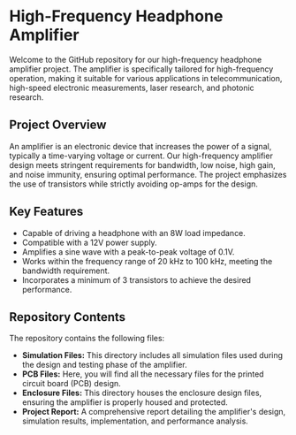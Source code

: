 # High-Frequency Headphone Amplifier

Welcome to the GitHub repository for our high-frequency headphone amplifier project. The amplifier is specifically tailored for high-frequency operation, making it suitable for various applications in telecommunication, high-speed electronic measurements, laser research, and photonic research.

## Project Overview

An amplifier is an electronic device that increases the power of a signal, typically a time-varying voltage or current. Our high-frequency amplifier design meets stringent requirements for bandwidth, low noise, high gain, and noise immunity, ensuring optimal performance. The project emphasizes the use of transistors while strictly avoiding op-amps for the design.

## Key Features

-   Capable of driving a headphone with an 8W load impedance.
-   Compatible with a 12V power supply.
-   Amplifies a sine wave with a peak-to-peak voltage of 0.1V.
-   Works within the frequency range of 20 kHz to 100 kHz, meeting the bandwidth requirement.
-   Incorporates a minimum of 3 transistors to achieve the desired performance.

## Repository Contents

The repository contains the following files:

-   **Simulation Files:** This directory includes all simulation files used during the design and testing phase of the amplifier.
-   **PCB Files:** Here, you will find all the necessary files for the printed circuit board (PCB) design.
-   **Enclosure Files:** This directory houses the enclosure design files, ensuring the amplifier is properly housed and protected.
-   **Project Report:** A comprehensive report detailing the amplifier's design, simulation results, implementation, and performance analysis.


